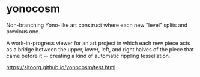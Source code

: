 # yonocosm
Non-branching Yono-like art construct where each new "level" splits and previous one.

A work-in-progress viewer for an art project in which each new piece acts as a bridge between the upper, lower, left, and right halves of the piece that came before it -- creating a kind of automatic rippling tessellation.

https://sitoorg.github.io/yonocosm/test.html
